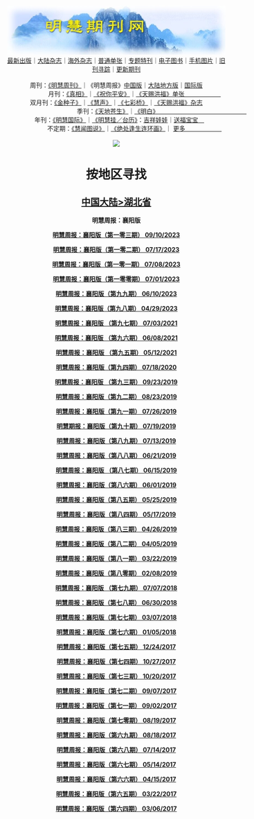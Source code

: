 <a id="user-content-1" class="anchor" aria-hidden="true" href="#1">
<a name="1" id="1" target="_blank"></a> <span id="1">
<a name="2" id="2" target="_blank"></a> <span id="2">
<a name="3" id="3" target="_blank"></a> <span id="3">
<a name="4" id="4" target="_blank"></a> <span id="4">
<a name="5" id="5" target="_blank"></a> <span id="5">
<a name="6" id="6" target="_blank"></a> <span id="6">
<a name="7" id="7" target="_blank"></a> <span id="7">
<a id="user-content-1" href="#1">
<div align="center">
<a target="_blank" href="https://github.com/19920513/djy/blob/master/gb/nsc413.md#1"><img src="https://github.com/19920513/qikan/blob/master/mhqk.jpg?raw=true"></a><br>
<a href="https://github.com/19920513/qikan/blob/master/display.aspx/category_id/8/page_1.md#1">最新出版</a>｜<a href="https://github.com/19920513/qikan/blob/master/category.aspx/category/mainland/page_1.md#1">大陆杂志</a>｜<a href="https://github.com/19920513/qikan/blob/master/category.aspx/category/overseas/page_1.md#1">海外杂志</a>｜<a href="https://github.com/19920513/qikan/blob/master/display.aspx/category_id/4/guige_id/3/page_1.md#1">普通单张</a>｜<a href="https://github.com/19920513/qikan/blob/master/category.aspx/category/zhuanti/page_1.md#1">专题特刊</a>｜<a href="https://github.com/19920513/qikan/blob/master/display.aspx/category_id/6/meijie_id/2/page_1.md#1">电子图书</a>｜<a href="https://github.com/19920513/qikan/blob/master/display.aspx/qikan_type_id/11075/page_1.md#1">手机图片</a>｜<a href="https://github.com/19920513/qikan/blob/master/display.aspx/category_id/5/zhouqi_id/6/page_1.md#1">旧刊寻踪</a>｜<a href="https://github.com/19920513/qikan/blob/master/UpdatedArticles.aspx/page_1.md#1">更新期刊</a>
<br>
<br>
周刊：<a href="https://github.com/19920513/qikan/blob/master/display.aspx/qikan_type_id/5179/page_1.md#1">《明慧周刊》</a>｜《明慧周报》<a href="https://github.com/19920513/qikan/blob/master/display.aspx/qikan_type_id/5178/page_1.md#1">中国版</a>｜<a href="https://github.com/19920513/qikan/blob/master/mainland.aspx/page_1.md#1">大陆地方版</a>｜<a href="https://github.com/19920513/qikan/blob/master/display.aspx/qikan_type_id/5151/page_1.md#1">国际版</a><br>
月刊：<a href="https://github.com/19920513/qikan/blob/master/display.aspx/qikan_type_id/5240/page_1.md#1">《真相》</a>｜<a href="https://github.com/19920513/qikan/blob/master/display.aspx/qikan_type_id/11182/page_1.md#1">《祝你平安》</a>｜<a href="https://github.com/19920513/qikan/blob/master/display.aspx/qikan_type_id/5360/keyword/E5/contain/true/page_1.md#1">《天赐洪福》单张　　　　　　</a><br>
双月刊：<a href="https://github.com/19920513/qikan/blob/master/display.aspx/qikan_type_id/7500/page_1.md#1">《金种子》</a>｜<a href="https://github.com/19920513/qikan/blob/master/display.aspx/qikan_type_id/5638/page_1.md#1">《慧声》</a>｜<a href="https://github.com/19920513/qikan/blob/master/display.aspx/qikan_type_id/7268/page_1.md#1">《七彩桥》</a>｜<a href="https://github.com/19920513/qikan/blob/master/display.aspx/qikan_type_id/5360/keyword/E5/contain/false/page_1.md#1">《天赐洪福》杂志</a> <br>
季刊：<a href="https://github.com/19920513/qikan/blob/master/display.aspx/qikan_type_id/5139/page_1.md#1">《天地苍生》</a>｜<a href="https://github.com/19920513/qikan/blob/master/display.aspx/qikan_type_id/5140/page_1.md#1">《明白》　　　　　　　　　　　　　　　</a><br>
年刊：<a href="https://github.com/19920513/qikan/blob/master/display.aspx/qikan_type_id/10922/page_1.md#1">《明慧国际》</a>｜<a href="https://github.com/19920513/qikan/blob/master/display.aspx/category_id/6/meijie_id/3/page_1.md#1">《明慧挂／台历》</a>：<a href="https://github.com/19920513/qikan/blob/master/display.aspx/category_id/6/meijie_id/3/keyword/E5/page_1.md#1">吉祥娃娃</a>｜<a href="https://github.com/19920513/qikan/blob/master/display.aspx/category_id/6/meijie_id/3/keyword/E9/page_1.md#1">送福宝宝　</a><br> 
不定期：<a href="https://github.com/19920513/qikan/blob/master/display.aspx/qikan_type_id/11185/page_1.md#1">《慧闻图说》</a>｜<a href="https://github.com/19920513/qikan/blob/master/display.aspx/qikan_type_id/11131/page_1.md#1">《绝处逢生连环画》</a>｜ <a href="https://github.com/19920513/qikan/blob/master/display.aspx/category_id/6/meijie_id/3/keyword/other/page_1.md#1">更多　　　　　　</a> <br>
<br>
<a target="_blank" href="https://github.com/19920513/djy/blob/master/gb/nsc413.md#1"><img src="https://raw.githubusercontent.com/19920513/www/master/t/lh600.jpg"></a><br>
<h1><strong>按地区寻找</strong></h1><p align="center"><h2><strong><a target="_blank" href="https://github.com/19920513/qikan/blob/master/mainland.aspx/page_1.md">中国大陆</a><a target="_blank" href="https://github.com/19920513/qikan/blob/master/mainland.aspx?category_id=7&location_id=18/page_1.md#1">>湖北省</a></strong></h2></p>
<p align="center"><strong>明慧周报：襄阳版</strong></p>
<p align="center"><strong><a target="_blank" href="https://gitlab.com/pdf-edit/pdfkit/-/raw/master/tests/pdf/210215.pdf">明慧周报：襄阳版（第一零三期）       09/10/2023</a></strong></p>
<p align="center"><strong><a target="_blank" href="https://gitlab.com/pdf-edit/pdfkit/-/raw/master/tests/pdf/209677.pdf">明慧周报：襄阳版（第一零二期）       07/17/2023</a></strong></p>
<p align="center"><strong><a target="_blank" href="https://gitlab.com/pdf-edit/pdfkit/-/raw/master/tests/pdf/209580.pdf">明慧周报：襄阳版（第一零一期）       07/08/2023</a></strong></p>
<p align="center"><strong><a target="_blank" href="https://gitlab.com/pdf-edit/pdfkit/-/raw/master/tests/pdf/209497.pdf">明慧周报：襄阳版（第一零零期）       07/01/2023</a></strong></p>
<p align="center"><strong><a target="_blank" href="https://gitlab.com/pdf-edit/pdfkit/-/raw/master/tests/pdf/209316.pdf">明慧周报：襄阳版（第九九期）       06/10/2023</a></strong></p>
<p align="center"><strong><a target="_blank" href="https://gitlab.com/pdf-edit/pdfkit/-/raw/master/tests/pdf/208930.pdf">明慧周报：襄阳版（第九八期）       04/29/2023</a></strong></p>
<p align="center"><strong><a target="_blank" href="https://gitlab.com/pdf-edit/pdfkit/-/raw/master/tests/pdf/203498.pdf">明慧周报：襄阳版  （第九七期）       07/03/2021</a></strong></p>
<p align="center"><strong><a target="_blank" href="https://gitlab.com/pdf-edit/pdfkit/-/raw/master/tests/pdf/203160.pdf">明慧周报：襄阳版  （第九六期）       06/08/2021</a></strong></p>
<p align="center"><strong><a target="_blank" href="https://gitlab.com/pdf-edit/pdfkit/-/raw/master/tests/pdf/202781.pdf">明慧周报：襄阳版  （第九五期）       05/12/2021</a></strong></p>
<p align="center"><strong><a target="_blank" href="https://gitlab.com/pdf-edit/pdfkit/-/raw/master/tests/pdf/198410.pdf">明慧周报：襄阳版（第九四期）       07/18/2020</a></strong></p>
<p align="center"><strong><a target="_blank" href="https://gitlab.com/pdf-edit/pdfkit/-/raw/master/tests/pdf/194560.pdf">明慧周报：襄阳版  （第九三期）       09/23/2019</a></strong></p>
<p align="center"><strong><a target="_blank" href="https://gitlab.com/pdf-edit/pdfkit/-/raw/master/tests/pdf/194138.pdf">明慧周报：襄阳版（第九二期）       08/23/2019</a></strong></p>
<p align="center"><strong><a target="_blank" href="https://gitlab.com/pdf-edit/pdfkit/-/raw/master/tests/pdf/193722.pdf">明慧周报：襄阳版（第九一期）       07/26/2019</a></strong></p>
<p align="center"><strong><a target="_blank" href="https://gitlab.com/pdf-edit/pdfkit/-/raw/master/tests/pdf/193606.pdf">明慧期报：襄阳版（第九十期）      07/19/2019</a></strong></p>
<p align="center"><strong><a target="_blank" href="https://gitlab.com/pdf-edit/pdfkit/-/raw/master/tests/pdf/193518.pdf">明慧周报：襄阳版（第八九期）       07/13/2019</a></strong></p>
<p align="center"><strong><a target="_blank" href="https://gitlab.com/pdf-edit/pdfkit/-/raw/master/tests/pdf/193259.pdf">明慧周报：襄阳版（第八八期）       06/21/2019</a></strong></p>
<p align="center"><strong><a target="_blank" href="https://gitlab.com/pdf-edit/pdfkit/-/raw/master/tests/pdf/193179.pdf">明慧周报：襄阳版  （第八七期）       06/15/2019</a></strong></p>
<p align="center"><strong><a target="_blank" href="https://gitlab.com/pdf-edit/pdfkit/-/raw/master/tests/pdf/193014.pdf">明慧周报：襄阳版（第八六期）       06/01/2019</a></strong></p>
<p align="center"><strong><a target="_blank" href="https://gitlab.com/pdf-edit/pdfkit/-/raw/master/tests/pdf/192945.pdf">明慧周报：襄阳版（第八五期）       05/25/2019</a></strong></p>
<p align="center"><strong><a target="_blank" href="https://gitlab.com/pdf-edit/pdfkit/-/raw/master/tests/pdf/192839.pdf">明慧周报：襄阳版（第八四期）       05/17/2019</a></strong></p>
<p align="center"><strong><a target="_blank" href="https://gitlab.com/pdf-edit/pdfkit/-/raw/master/tests/pdf/192534.pdf">明慧周报：襄阳版（第八三期）       04/26/2019</a></strong></p>
<p align="center"><strong><a target="_blank" href="https://gitlab.com/pdf-edit/pdfkit/-/raw/master/tests/pdf/192292.pdf">明慧周报：襄阳版（第八二期）       04/05/2019</a></strong></p>
<p align="center"><strong><a target="_blank" href="https://gitlab.com/pdf-edit/pdfkit/-/raw/master/tests/pdf/192130.pdf">明慧周报：襄阳版（第八一期）       03/22/2019</a></strong></p>
<p align="center"><strong><a target="_blank" href="https://gitlab.com/pdf-edit/pdfkit/-/raw/master/tests/pdf/191646.pdf">明慧周报：襄阳版（第八零期）       02/08/2019</a></strong></p>
<p align="center"><strong><a target="_blank" href="https://gitlab.com/pdf-edit/pdfkit/-/raw/master/tests/pdf/188861.pdf">明慧周报：襄阳版  （第七九期）       07/07/2018</a></strong></p>
<p align="center"><strong><a target="_blank" href="https://gitlab.com/pdf-edit/pdfkit/-/raw/master/tests/pdf/188765.pdf">明慧周报：襄阳版（第七八期）       06/30/2018</a></strong></p>
<p align="center"><strong><a target="_blank" href="https://gitlab.com/pdf-edit/pdfkit/-/raw/master/tests/pdf/187289.pdf">明慧周报：襄阳版（第七七期）       03/07/2018</a></strong></p>
<p align="center"><strong><a target="_blank" href="https://gitlab.com/pdf-edit/pdfkit/-/raw/master/tests/pdf/186487.pdf">明慧周报：襄阳版（第七六期）       01/05/2018</a></strong></p>
<p align="center"><strong><a target="_blank" href="https://gitlab.com/pdf-edit/pdfkit/-/raw/master/tests/pdf/186321.pdf">明慧周报：襄阳版（第七五期）       12/24/2017</a></strong></p>
<p align="center"><strong><a target="_blank" href="https://gitlab.com/pdf-edit/pdfkit/-/raw/master/tests/pdf/185443.pdf">明慧周报：襄阳版（第七四期）       10/27/2017</a></strong></p>
<p align="center"><strong><a target="_blank" href="https://gitlab.com/pdf-edit/pdfkit/-/raw/master/tests/pdf/185332.pdf">明慧周报：襄阳版（第七三期）       10/20/2017</a></strong></p>
<p align="center"><strong><a target="_blank" href="https://gitlab.com/pdf-edit/pdfkit/-/raw/master/tests/pdf/184675.pdf">明慧周报：襄阳版（第七二期）       09/07/2017</a></strong></p>
<p align="center"><strong><a target="_blank" href="https://gitlab.com/pdf-edit/pdfkit/-/raw/master/tests/pdf/184602.pdf">明慧周报：襄阳版（第七一期）       09/02/2017</a></strong></p>
<p align="center"><strong><a target="_blank" href="https://gitlab.com/pdf-edit/pdfkit/-/raw/master/tests/pdf/184352.pdf">明慧周报：襄阳版（第七零期）       08/19/2017</a></strong></p>
<p align="center"><strong><a target="_blank" href="https://gitlab.com/pdf-edit/pdfkit/-/raw/master/tests/pdf/184336.pdf">明慧周报：襄阳版（第六九期）       08/18/2017</a></strong></p>
<p align="center"><strong><a target="_blank" href="https://gitlab.com/pdf-edit/pdfkit/-/raw/master/tests/pdf/183731.pdf">明慧周报：襄阳版（第六八期）       07/14/2017</a></strong></p>
<p align="center"><strong><a target="_blank" href="https://gitlab.com/pdf-edit/pdfkit/-/raw/master/tests/pdf/182784.pdf">明慧周报：襄阳版（第六七期）       05/14/2017</a></strong></p>
<p align="center"><strong><a target="_blank" href="https://gitlab.com/pdf-edit/pdfkit/-/raw/master/tests/pdf/182301.pdf">明慧周报：襄阳版（第六六期）       04/15/2017</a></strong></p>
<p align="center"><strong><a target="_blank" href="https://gitlab.com/pdf-edit/pdfkit/-/raw/master/tests/pdf/181926.pdf">明慧周报：襄阳版（第六五期）       03/22/2017</a></strong></p>
<p align="center"><strong><a target="_blank" href="https://gitlab.com/pdf-edit/pdfkit/-/raw/master/tests/pdf/181704.pdf">明慧周报：襄阳版（第六四期）       03/06/2017</a></strong></p>


